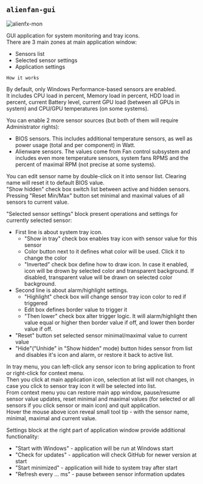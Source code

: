 ## `alienfan-gui`

![alienfx-mon](https://github.com/T-Troll/alienfx-tools/blob/master/Doc/img/mon.png?raw=true)

GUI application for system monitoring and tray icons.  
There are 3 main zones at main application window:
- Sensors list
- Selected sensor settings
- Application settings

```
How it works
```

By default, only Windows Performance-based sensors are enabled.  
It includes CPU load in percent, Memory load in percent, HDD load in percent, current Battery level, current GPU load (between all GPUs in system) and CPU/GPU temperatures (on some systems).

You can enable 2 more sensor sources (but both of them will require Administrator rights):
- BIOS sensors. This includes additional temperature sensors, as well as power usage (total and per component) in Watt.
- Alienware sensors. The values come from Fan control subsystem and includes even more temperature sensors, system fans RPMS and the percent of maximal RPM (not precise at some systems).

You can edit sensor name by double-click on it into sensor list. Clearing name will reset it to default BIOS value.  
"Show hidden" check box switch list between active and hidden sensors.  
Pressing "Reset Min/Max" button set minimal and maximal values of all sensors to current value.

"Selected sensor settings" block present operations and settings for currently selected sensor:
- First line is about system tray icon.
  - "Show in tray" check box enables tray icon with sensor value for this sensor
  - Color button next to it defines what color will be used. Click it to change the color
  - "Inverted" check box define how to draw icon. In case it enabled, icon will be drown by selected color and transparent background. If disabled, transparent value will be drawn on selected color background.
- Second line is about alarm/highlight settings.
  - "Highlight" check box will change sensor tray icon color to red if triggered
  - Edit box defines border value to trigger it
  - "Then lower" check box alter trigger logic. It will alarm/highlight then value equal or higher then border value if off, and lower then border value if off.
- "Reset" button set selected sensor minimal/maximal value to current value
- "Hide"("Unhide" in "Show hidden" mode) button hides sensor from list and disables it's icon and alarm, or restore it back to active list.

In tray menu, you can left-click any sensor icon to bring application to front or right-click for context menu.  
Then you click at main application icon, selection at list will not changes, in case you click to sensor tray icon it will be selected into list.  
From context menu you can restore main app window, pause/resume sensor value updates, reset minimal and maximal values (for selected or all sensors if you click sensor or main icon) and quit application.  
Hover the mouse above icon reveal small tool tip - with the sensor name, minimal, maximal and current value.

Settings block at the right part of application window provide additional functionality:
- "Start with Windows" - application will be run at Windows start
- "Check for updates" - application will check GitHub for newer version at start
- "Start minimized" - application will hide to system tray after start
- "Refresh every ... ms" - pause between sensor information updates


